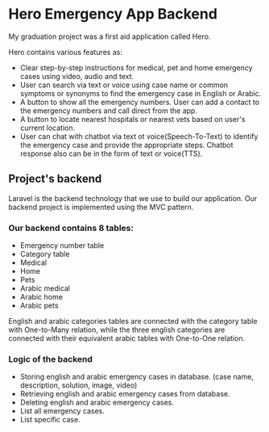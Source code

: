 # Hero Emergency App Backend
My graduation project was a first aid application called Hero.

Hero contains various features as:
* Clear step-by-step instructions for medical, pet and home emergency cases using video, audio and text.
* User can search via text or voice using case name or common symptoms or synonyms to find the emergency case in English or Arabic.
* A button to show all the emergency numbers. User can add a contact to the emergency numbers and call direct from the app.
* A button to locate nearest hospitals or nearest vets based on user's current location.
* User can chat with chatbot via text ot voice(Speech-To-Text) to identify the emergency case and provide the appropriate steps. Chatbot response also can be in the form of text or voice(TTS).


## Project's backend


Laravel is the backend technology that we use to build our application. Our backend project is implemented using the MVC pattern.

### Our backend contains 8 tables:
* Emergency number table
* Category table
* Medical
* Home
* Pets
* Arabic medical
* Arabic home
* Arabic pets

English and arabic categories tables are connected with the category table with One-to-Many relation, while the three english categories are connected with their equivalent arabic tables with One-to-One relation.

### Logic of the backend
* Storing english and arabic emergency cases in database. (case name, description, solution, image, video)
* Retrieving english and arabic emergency cases from database.
* Deleting english and arabic emergency cases.
* List all emergency cases.
* List specific case.

